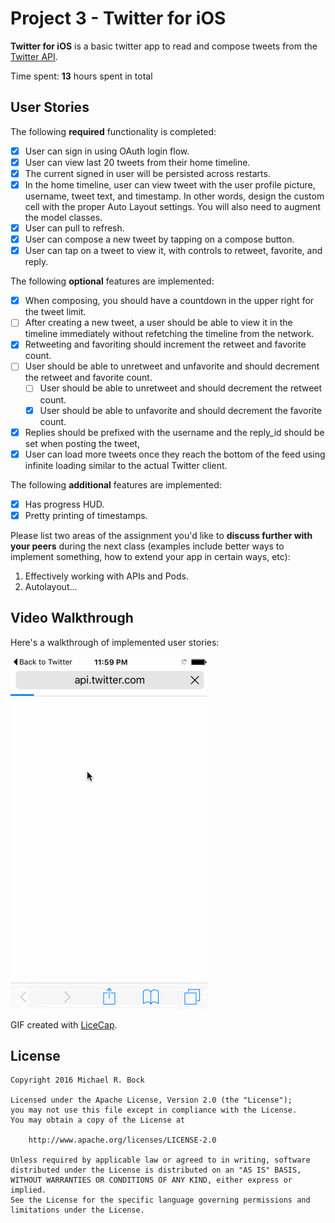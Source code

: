 # Project 3 - Twitter for iOS

**Twitter for iOS** is a basic twitter app to read and compose tweets from the [Twitter API](https://apps.twitter.com/).

Time spent: **13** hours spent in total

## User Stories

The following **required** functionality is completed:

- [X] User can sign in using OAuth login flow.
- [X] User can view last 20 tweets from their home timeline.
- [X] The current signed in user will be persisted across restarts.
- [X] In the home timeline, user can view tweet with the user profile picture, username, tweet text, and timestamp.  In other words, design the custom cell with the proper Auto Layout settings.  You will also need to augment the model classes.
- [X] User can pull to refresh.
- [X] User can compose a new tweet by tapping on a compose button.
- [X] User can tap on a tweet to view it, with controls to retweet, favorite, and reply.

The following **optional** features are implemented:

- [X] When composing, you should have a countdown in the upper right for the tweet limit.
- [ ] After creating a new tweet, a user should be able to view it in the timeline immediately without refetching the timeline from the network.
- [X] Retweeting and favoriting should increment the retweet and favorite count.
- [ ] User should be able to unretweet and unfavorite and should decrement the retweet and favorite count.
    - [ ] User should be able to unretweet and should decrement the retweet count.
    - [X] User should be able to unfavorite and should decrement the favorite count.
- [X] Replies should be prefixed with the username and the reply_id should be set when posting the tweet,
- [X] User can load more tweets once they reach the bottom of the feed using infinite loading similar to the actual Twitter client.

The following **additional** features are implemented:

- [X] Has progress HUD.
- [X] Pretty printing of timestamps.

Please list two areas of the assignment you'd like to **discuss further with your peers** during the next class (examples include better ways to implement something, how to extend your app in certain ways, etc):

1. Effectively working with APIs and Pods.
2. Autolayout...

## Video Walkthrough

Here's a walkthrough of implemented user stories:

![Walkthrough](twitter.gif)

GIF created with [LiceCap](http://www.cockos.com/licecap/).

## License

    Copyright 2016 Michael R. Bock

    Licensed under the Apache License, Version 2.0 (the "License");
    you may not use this file except in compliance with the License.
    You may obtain a copy of the License at

        http://www.apache.org/licenses/LICENSE-2.0

    Unless required by applicable law or agreed to in writing, software
    distributed under the License is distributed on an "AS IS" BASIS,
    WITHOUT WARRANTIES OR CONDITIONS OF ANY KIND, either express or implied.
    See the License for the specific language governing permissions and
    limitations under the License.
